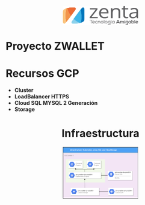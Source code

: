 
<p align="center"> <img alt="Terraform" src="https://github.com/Echeverria93/Imagenes/blob/master/logotipo-zenta-c.svg"
 width="200px" high="200xp" align="middle"></p>

Proyecto ZWALLET 
================================

Recursos GCP  
=====================

- **Cluster**
- **LoadBalancer HTTPS**
- **Cloud SQL MYSQL 2 Generación**
- **Storage**


<p align="center"> <h1 align="center">Infraestructura</h1> </p>

<p align="center"> <img alt="Terraform" src="https://github.com/Echeverria93/Imagenes/blob/master/Infraestructura%20ZWALLET.PNG"
 width="200px" high="200xp" align="middle"></p>




